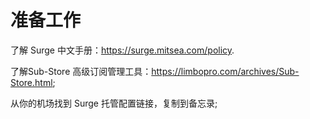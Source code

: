 # 准备工作

了解 Surge 中文手册：https://surge.mitsea.com/policy.

了解Sub-Store 高级订阅管理工具：https://limbopro.com/archives/Sub-Store.html;

从你的机场找到 Surge 托管配置链接，复制到备忘录;
